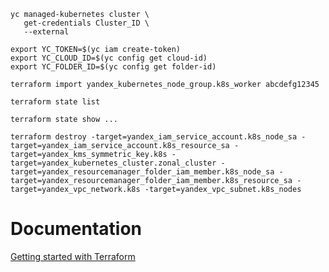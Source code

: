 ```
yc managed-kubernetes cluster \
   get-credentials Cluster_ID \
   --external
```
```
export YC_TOKEN=$(yc iam create-token)
export YC_CLOUD_ID=$(yc config get cloud-id)
export YC_FOLDER_ID=$(yc config get folder-id)
```
```
terraform import yandex_kubernetes_node_group.k8s_worker abcdefg12345
```
```
terraform state list
```
```
terraform state show ...
```
```
terraform destroy -target=yandex_iam_service_account.k8s_node_sa -target=yandex_iam_service_account.k8s_resource_sa -target=yandex_kms_symmetric_key.k8s -target=yandex_kubernetes_cluster.zonal_cluster -target=yandex_resourcemanager_folder_iam_member.k8s_node_sa -target=yandex_resourcemanager_folder_iam_member.k8s_resource_sa -target=yandex_vpc_network.k8s -target=yandex_vpc_subnet.k8s_nodes
```

# Documentation
[Getting started with Terraform](https://yandex.cloud/en-ru/docs/tutorials/infrastructure-management/terraform-quickstart)
